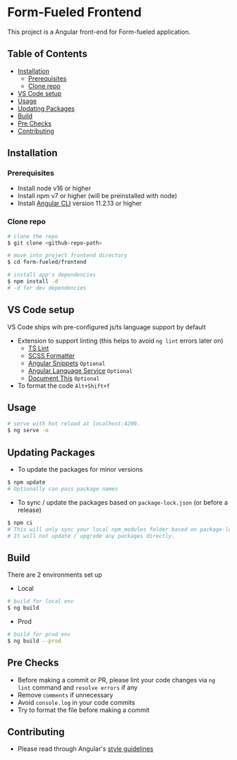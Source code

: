 # Form-Fueled Frontend

This project is a Angular front-end for Form-fueled application.

## Table of Contents
  - [Installation](#installation)
    - [Prerequisites](#prerequisites)
    - [Clone repo](#clone-repo)
  - [VS Code setup](#vs-code-setup)
  - [Usage](#usage)
  - [Updating Packages](#updating-packages)
  - [Build](#build)
  - [Pre Checks](#pre-checks)
  - [Contributing](#contributing)

## Installation

### Prerequisites
- Install node v16 or higher
- Install npm v7 or higher (will be preinstalled with node)
- Install [Angular CLI](https://github.com/angular/angular-cli) version 11.2.13 or higher

### Clone repo

``` bash
# clone the repo
$ git clone <github-repo-path>

# move into project frontend directory
$ cd form-fueled/frontend

# install app's dependencies
$ npm install -d
# -d for dev dependencies
```

## VS Code setup
VS Code ships wih pre-configured js/ts language support by default
- Extension to support linting (this helps to avoid `ng lint` errors later on)
  - [TS Lint](https://marketplace.visualstudio.com/items?itemName=ms-vscode.vscode-typescript-tslint-plugin)
  - [SCSS Formatter](https://marketplace.visualstudio.com/items?itemName=sibiraj-s.vscode-scss-formatter)
  - [Angular Snippets](https://marketplace.visualstudio.com/items?itemName=johnpapa.Angular2&wt.mc_id=angularessentials-github-jopapa) `Optional`
  - [Angular Language Service](https://marketplace.visualstudio.com/items?itemName=Angular.ng-template) `Optional`
  - [Document This](https://github.com/joelday/vscode-docthis) `Optional`
- To format the code `Alt+Shift+f`

## Usage

``` bash
# serve with hot reload at localhost:4200.
$ ng serve -o
```

## Updating Packages

- To update the packages for minor versions
```bash
$ npm update
# Optionally can pass package names
```
- To sync / update the packages based on `package-lock.json` (or before a release)
```bash
$ npm ci
# This will only sync your local npm_modules folder based on package-lock.json. 
# It will not update / upgrade any packages directly.
```

## Build

There are 2 environments set up

- Local
``` bash
# build for local env
$ ng build
```
- Prod
``` bash
# build for prod env
$ ng build --prod
```

## Pre Checks
- Before making a commit or PR, please lint your code changes via `ng lint` command and `resolve errors` if any
- Remove `comments` if unnecessary
- Avoid `console.log` in your code commits
- Try to format the file before making a commit

## Contributing

- Please read through Angular's [style guidelines](https://angular.io/guide/styleguide)
